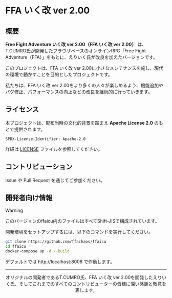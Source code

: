 # FFA いく改 ver 2.00

## 概要

**Free Fight Adventure いく改 ver 2.00（FFA いく改 ver 2.00）** は、T.CUMRO氏が開発したブラウザベースのオンラインRPG「Free Fight Adventure（FFA）」をもとに、えりいく氏が改良を加えたバージョンです。

このプロジェクトは、FFA いく改 ver 2.00に小さなメンテナンスを施し、現代の環境で動かすことを目的としたプロジェクトです。

私たちは、FFA いく改 ver 2.00をより多くの人々が楽しめるよう、機能追加やバグ修正、パフォーマンスの向上などの改良を継続的に行っていきます。

## ライセンス

本プロジェクトは、配布当時の文化的背景を踏まえ **Apache License 2.0** のもとで提供されます。

```
SPDX-License-Identifier: Apache-2.0
```

詳細は [LICENSE](./LICENSE) ファイルを参照してください。

## コントリビューション

Issue や Pull Request を通じてご参加ください。

## 開発者向け情報

> [!WARNING]
> このバージョンのffaicu内のファイルはすべてShift-JISで構成されています。

開発環境をセットアップするには、以下のコマンドを実行してください。

```sh
git clone https://github.com/ffachaos/ffaicu
cd ffaicu
docker-compose up -d --build
```

デフォルトでは http://localhost:8008 で作動します。

---

<div style="text-align: center;">
オリジナルの開発者であるT.CUMRO氏、FFA いく改 ver 2.00を開発したえりいく氏、そしてこれまでのすべてのコントリビューターの皆様に深い感謝と敬意を表します。
</div>